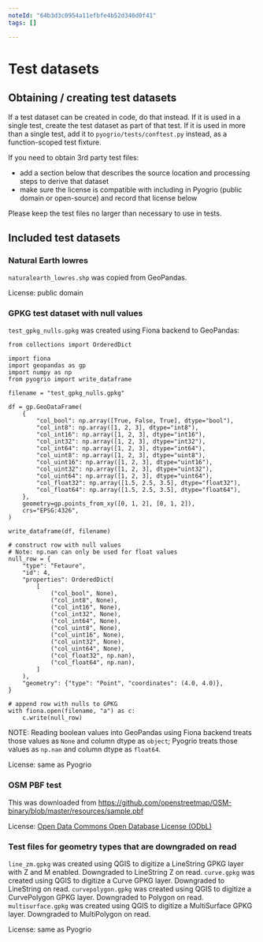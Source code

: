 ```yaml
---
noteId: "64b3d3c0954a11efbfe4b52d340d0f41"
tags: []

---
```


# Test datasets

## Obtaining / creating test datasets

If a test dataset can be created in code, do that instead. If it is used in a
single test, create the test dataset as part of that test. If it is used in
more than a single test, add it to `pyogrio/tests/conftest.py` instead, as a
function-scoped test fixture.

If you need to obtain 3rd party test files:

-   add a section below that describes the source location and processing steps
    to derive that dataset
-   make sure the license is compatible with including in Pyogrio (public domain or open-source)
    and record that license below

Please keep the test files no larger than necessary to use in tests.

## Included test datasets

### Natural Earth lowres

`naturalearth_lowres.shp` was copied from GeoPandas.

License: public domain

### GPKG test dataset with null values

`test_gpkg_nulls.gpkg` was created using Fiona backend to GeoPandas:

```
from collections import OrderedDict

import fiona
import geopandas as gp
import numpy as np
from pyogrio import write_dataframe

filename = "test_gpkg_nulls.gpkg"

df = gp.GeoDataFrame(
    {
        "col_bool": np.array([True, False, True], dtype="bool"),
        "col_int8": np.array([1, 2, 3], dtype="int8"),
        "col_int16": np.array([1, 2, 3], dtype="int16"),
        "col_int32": np.array([1, 2, 3], dtype="int32"),
        "col_int64": np.array([1, 2, 3], dtype="int64"),
        "col_uint8": np.array([1, 2, 3], dtype="uint8"),
        "col_uint16": np.array([1, 2, 3], dtype="uint16"),
        "col_uint32": np.array([1, 2, 3], dtype="uint32"),
        "col_uint64": np.array([1, 2, 3], dtype="uint64"),
        "col_float32": np.array([1.5, 2.5, 3.5], dtype="float32"),
        "col_float64": np.array([1.5, 2.5, 3.5], dtype="float64"),
    },
    geometry=gp.points_from_xy([0, 1, 2], [0, 1, 2]),
    crs="EPSG:4326",
)

write_dataframe(df, filename)

# construct row with null values
# Note: np.nan can only be used for float values
null_row = {
    "type": "Fetaure",
    "id": 4,
    "properties": OrderedDict(
        [
            ("col_bool", None),
            ("col_int8", None),
            ("col_int16", None),
            ("col_int32", None),
            ("col_int64", None),
            ("col_uint8", None),
            ("col_uint16", None),
            ("col_uint32", None),
            ("col_uint64", None),
            ("col_float32", np.nan),
            ("col_float64", np.nan),
        ]
    ),
    "geometry": {"type": "Point", "coordinates": (4.0, 4.0)},
}

# append row with nulls to GPKG
with fiona.open(filename, "a") as c:
    c.write(null_row)
```

NOTE: Reading boolean values into GeoPandas using Fiona backend treats those
values as `None` and column dtype as `object`; Pyogrio treats those values as
`np.nan` and column dtype as `float64`.

License: same as Pyogrio

### OSM PBF test

This was downloaded from https://github.com/openstreetmap/OSM-binary/blob/master/resources/sample.pbf

License: [Open Data Commons Open Database License (ODbL)](https://opendatacommons.org/licenses/odbl/)

### Test files for geometry types that are downgraded on read

`line_zm.gpkg` was created using QGIS to digitize a LineString GPKG layer with Z and M enabled. Downgraded to LineString Z on read.
`curve.gpkg` was created using QGIS to digitize a Curve GPKG layer. Downgraded to LineString on read.
`curvepolygon.gpkg` was created using QGIS to digitize a CurvePolygon GPKG layer. Downgraded to Polygon on read.
`multisurface.gpkg` was created using QGIS to digitize a MultiSurface GPKG layer. Downgraded to MultiPolygon on read.

License: same as Pyogrio

